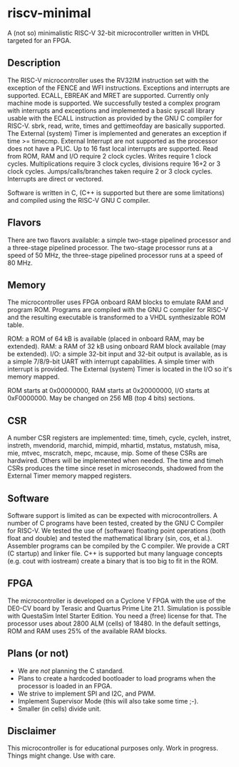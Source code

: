 # riscv-minimal

A (not so) minimalistic RISC-V 32-bit microcontroller written in VHDL targeted
for an FPGA.

## Description

The RISC-V microcontroller uses the RV32IM instruction set with the
exception of the FENCE and WFI instructions. Exceptions and interrupts are
supported. ECALL, EBREAK and MRET are supported. Currently only machine
mode is supported. We successfully tested a complex program with interrupts
and exceptions and implemented a basic syscall library usable with
the ECALL instruction as provided by the GNU C compiler for RISC-V.
sbrk, read, write, times and gettimeofday are basically
supported. The External (system) Timer is implemented and
generates an exception if time >= timecmp. External Interrupt are not
supported as the processor does not have a PLIC. Up to 16 fast local
interrupts are supported. Read from ROM, RAM and I/O require
2 clock cycles. Writes require 1 clock cycles. Multiplications require
3 clock cycles, divisions require 16+2 or 3 clock cycles. Jumps/calls/branches
taken require 2 or 3 clock cycles. Interrupts are direct or vectored.

Software is written in C, (C++ is supported but there are some limitations)
and compiled using the RISC-V GNU C compiler.

## Flavors

There are two flavors available: a simple two-stage pipelined
processor and a three-stage pipelined processor. The two-stage
processor runs at a speed of 50 MHz, the three-stage pipelined
processor runs at a speed of 80 MHz.
 
## Memory

The microcontroller uses FPGA onboard RAM blocks to emulate RAM and program ROM.
Programs are compiled with the GNU C compiler for RISC-V and the resulting
executable is transformed to a VHDL synthesizable ROM table.

ROM: a ROM of 64 kB is available (placed in onboard RAM, may be extended).
RAM: a RAM of 32 kB using onboard RAM block available (may be extended).
I/O: a simple 32-bit input and 32-bit output is available, as
is a simple 7/8/9-bit UART with interrupt capabilities. A simple timer
with interrupt is provided. The External (system) Timer is located in
the I/O so it's memory mapped.

ROM starts at 0x00000000, RAM starts at 0x20000000, I/O starts
at 0xF0000000. May be changed on 256 MB (top 4 bits) sections.

## CSR

A number CSR registers are implemented: time, timeh, cycle, cycleh,
instret, instreth, mvendorid, marchid, mimpid, mhartid, mstatus,
mstatush, misa, mie, mtvec, mscratch, mepc, mcause, mip. Some of
these CSRs are hardwired. Others will be implemented when needed.
The time and timeh CSRs produces the time since reset in microseconds,
shadowed from the External Timer memory mapped registers.

## Software

Software support is limited as can be expected with microcontrollers.
A number of C programs have been tested, created by the GNU C Compiler for
RISC-V. We tested the use of (software) floating point operations (both
float and double) and tested the mathematical library (sin, cos, et al.).
Assembler programs can be compiled by the C compiler. We provide a CRT
(C startup) and linker file. C++ is supported but many language concepts
(e.g. cout with iostream) create a binary that is too big to fit in the
ROM.

## FPGA

The microcontroller is developed on a Cyclone V FPGA with the use
of the DE0-CV board by Terasic and Quartus Prime Lite 21.1.
Simulation is possible with QuestaSim Intel Starter Edition.
You need a (free) license for that. The processor uses about
2800 ALM (cells) of 18480. In the default settings, ROM and
RAM uses 25% of the available RAM blocks.

## Plans (or not)

- We are *not* planning the C standard.
- Plans to create a hardcoded bootloader to load programs when the processor is loaded in an FPGA.
- We strive to implement SPI and I2C, and PWM.
- Implement Supervisor Mode (this will also take some time ;-).
- Smaller (in cells) divide unit.

## Disclaimer

This microcontroller is for educational purposes only.
Work in progress. Things might change. Use with care.

